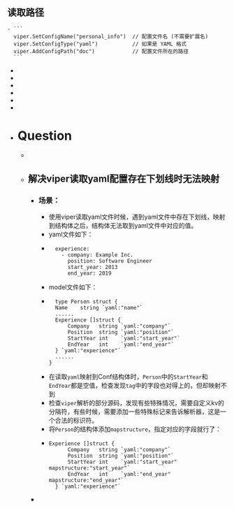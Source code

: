## 读取路径
	- ```
	  viper.SetConfigName("personal_info")  // 配置文件名 (不需要扩展名)
	  viper.SetConfigType("yaml")           // 如果是 YAML 格式
	  viper.AddConfigPath("doc")            // 配置文件所在的路径
	  ```
-
-
-
-
-
-
- # Question
	-
	- ## 解决viper读取yaml配置存在下划线时无法映射
		- ### 场景：
			- 使用viper读取yaml文件时候，遇到yaml文件中存在下划线，映射到结构体之后，结构体无法取到yaml文件中对应的值。
			- yaml文件如下：
			- ```
			  	experience: 
			      - company: Example Inc.
			        position: Software Engineer
			        start_year: 2013 
			        end_year: 2019 
			  ```
			- model文件如下：
			- ```
			  	type Person struct {
			  	Name    string `yaml:"name"`
			  	......
			  	Experience []struct {
			  		Company   string `yaml:"company"`
			  		Position  string `yaml:"position"`
			  		StartYear int    `yaml:"start_year"`
			  		EndYear   int    `yaml:"end_year"`
			  	} `yaml:"experience"`
			  	......
			  }
			  ```
			- 在读取`yaml`映射到Conf结构体时，`Person`中的`StartYear`和`EndYear`都是空值，检查发现`tag`中的字段也对得上的，但却映射不到
			- 检查`viper`解析的部分源码，发现有些特殊情况，需要自定义kv的分隔符，有些时候，需要添加一些特殊标记来告诉解析器，这是一个合法的标识符。
			- 将`Person`的结构体添加`mapstructure`，指定对应的字段就行了：
			- ```
			  Experience []struct {
			  		Company   string `yaml:"company"`
			  		Position  string `yaml:"position"`
			  		StartYear int    `yaml:"start_year" mapstructure:"start_year"`
			  		EndYear   int    `yaml:"end_year" mapstructure:"end_year"`
			  	} `yaml:"experience"`
			  ```
		-